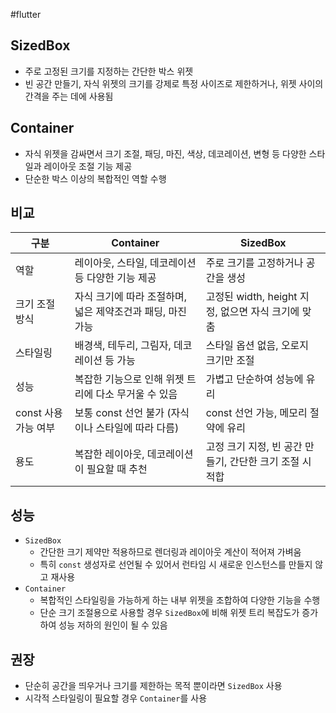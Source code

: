 #flutter 

## SizedBox
- 주로 고정된 크기를 지정하는 간단한 박스 위젯
- 빈 공간 만들기, 자식 위젯의 크기를 강제로 특정 사이즈로 제한하거나, 위젯 사이의 간격을 주는 데에 사용됨


## Container
- 자식 위젯을 감싸면서 크기 조절, 패딩, 마진, 색상, 데코레이션, 변형 등 다양한 스타일과 레이아웃 조절 기능 제공
- 단순한 박스 이상의 복합적인 역할 수행

## 비교

| 구분             | Container                          | SizedBox                            |
| -------------- | ---------------------------------- | ----------------------------------- |
| 역할             | 레이아웃, 스타일, 데코레이션 등 다양한 기능 제공       | 주로 크기를 고정하거나 공간을 생성                 |
| 크기 조절 방식       | 자식 크기에 따라 조절하며, 넓은 제약조건과 패딩, 마진 가능 | 고정된 width, height 지정, 없으면 자식 크기에 맞춤 |
| 스타일링           | 배경색, 테두리, 그림자, 데코레이션 등 가능          | 스타일 옵션 없음, 오로지 크기만 조절               |
| 성능             | 복잡한 기능으로 인해 위젯 트리에 다소 무거울 수 있음     | 가볍고 단순하여 성능에 유리                     |
| const 사용 가능 여부 | 보통 const 선언 불가 (자식이나 스타일에 따라 다름)   | const 선언 가능, 메모리 절약에 유리             |
| 용도             | 복잡한 레이아웃, 데코레이션이 필요할 때 추천          | 고정 크기 지정, 빈 공간 만들기, 간단한 크기 조절 시 적합  |

## 성능
- `SizedBox`
	- 간단한 크기 제약만 적용하므로 렌더링과 레이아웃 계산이 적어져 가벼움
	- 특히 `const` 생성자로 선언될 수 있어서 런타임 시 새로운 인스턴스를 만들지 않고 재사용
- `Container`
	- 복합적인 스타일링을 가능하게 하는 내부 위젯을 조합하여 다양한 기능을 수행
	- 단순 크기 조절용으로 사용할 경우 `SizedBox`에 비해 위젯 트리 복잡도가 증가하여 성능 저하의 원인이 될 수 있음


## 권장
- 단순히 공간을 띄우거나 크기를 제한하는 목적 뿐이라면 `SizedBox` 사용
- 시각적 스타일링이 필요할 경우 `Container`를 사용

